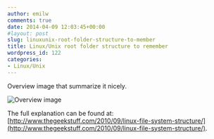```yaml
---
author: emilw
comments: true
date: 2014-04-09 12:03:45+00:00
#layout: post
slug: linuxunix-root-folder-structure-to-member
title: Linux/Unix root folder structure to remember
wordpress_id: 122
categories:
- Linux/Unix
---
```


Overview image that summarize it nicely.

![Overview image](http://static.thegeekstuff.com/wp-content/uploads/2010/11/filesystem-structure.png)

The full explanation can be found at: [http://www.thegeekstuff.com/2010/09/linux-file-system-structure/](http://www.thegeekstuff.com/2010/09/linux-file-system-structure/).
